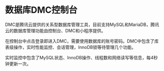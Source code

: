 # 数据库DMC控制台
DMC是腾讯云提供的关系型数据库管理工具，目前支持MySQL和MariaDB，腾讯云的数据库管理功能由控制台、DMC和小程序提供。

在控制台中点击登录即进入DMC，需要使用数据库的账号密码。DMC中包含了库表级操作，实时性能监控、会话管理，InnoDB锁等待管理几个功能。
 
实时监控中包含了MySQL状态、InnoDB操作、线程数和网络读写等信息，每4秒钟更新一次。
